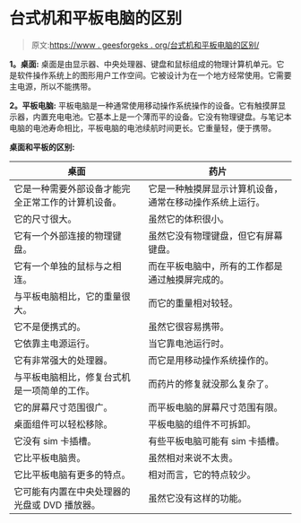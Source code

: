 # 台式机和平板电脑的区别

> 原文:[https://www . geesforgeks . org/台式机和平板电脑的区别/](https://www.geeksforgeeks.org/difference-between-desktop-and-tablet/)

**1。桌面:**
桌面是由显示器、中央处理器、键盘和鼠标组成的物理计算机单元。它是软件操作系统上的图形用户工作空间。它被设计为在一个地方经常使用。它需要主电源，所以不能携带。

**2。平板电脑:**
平板电脑是一种通常使用移动操作系统操作的设备。它有触摸屏显示器，内置充电电池。它基本上是一个薄而平的设备。它没有物理键盘。与笔记本电脑的电池寿命相比，平板电脑的电池续航时间更长。它重量轻，便于携带。

**桌面和平板的区别:**

<center>

| 桌面 | 药片 |
| --- | --- |
| 它是一种需要外部设备才能完全正常工作的计算机设备。 | 它是一种触摸屏显示计算机设备，通常在移动操作系统上运行。 |
| 它的尺寸很大。 | 虽然它的体积很小。 |
| 它有一个外部连接的物理键盘。 | 虽然它没有物理键盘，但它有屏幕键盘。 |
| 它有一个单独的鼠标与之相连。 | 而在平板电脑中，所有的工作都是通过触摸屏完成的。 |
| 与平板电脑相比，它的重量很大。 | 而它的重量相对较轻。 |
| 它不是便携式的。 | 虽然它很容易携带。 |
| 它依靠主电源运行。 | 当它靠电池运行时。 |
| 它有非常强大的处理器。 | 而它是用移动操作系统操作的。 |
| 与平板电脑相比，修复台式机是一项简单的工作。 | 而药片的修复就没那么复杂了。 |
| 它的屏幕尺寸范围很广。 | 而平板电脑的屏幕尺寸范围有限。 |
| 桌面组件可以轻松移除。 | 平板电脑的组件不可拆卸。 |
| 它没有 sim 卡插槽。 | 有些平板电脑可能有 sim 卡插槽。 |
| 它比平板电脑贵。 | 虽然相对来说不太贵。 |
| 它比平板电脑有更多的特点。 | 相对而言，它的特点较少。 |
| 它可能有内置在中央处理器的光盘或 DVD 播放器。 | 虽然它没有这样的功能。 |

</center>